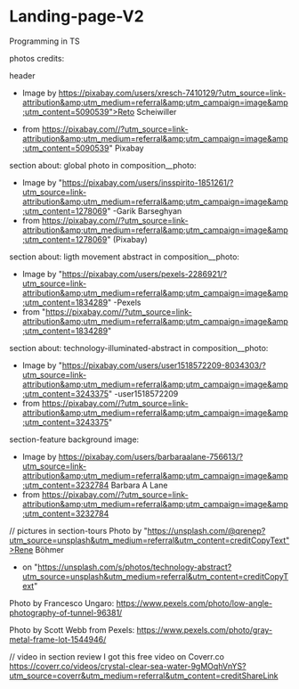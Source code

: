# Landing-page-V2
Programming in TS

photos credits: 

header 
- Image by https://pixabay.com/users/xresch-7410129/?utm_source=link-attribution&amp;utm_medium=referral&amp;utm_campaign=image&amp;utm_content=5090539">Reto Scheiwiller

- from https://pixabay.com//?utm_source=link-attribution&amp;utm_medium=referral&amp;utm_campaign=image&amp;utm_content=5090539" Pixabay


section about: global photo in composition__photo:
- Image by "https://pixabay.com/users/insspirito-1851261/?utm_source=link-attribution&amp;utm_medium=referral&amp;utm_campaign=image&amp;utm_content=1278069"
-Garik Barseghyan 
- from https://pixabay.com//?utm_source=link-attribution&amp;utm_medium=referral&amp;utm_campaign=image&amp;utm_content=1278069" (Pixabay)

section about: ligth movement abstract in composition__photo:
- Image by "https://pixabay.com/users/pexels-2286921/?utm_source=link-attribution&amp;utm_medium=referral&amp;utm_campaign=image&amp;utm_content=1834289"
-Pexels
- from "https://pixabay.com//?utm_source=link-attribution&amp;utm_medium=referral&amp;utm_campaign=image&amp;utm_content=1834289"

section about: technology-illuminated-abstract in composition__photo: 
- Image by "https://pixabay.com/users/user1518572209-8034303/?utm_source=link-attribution&amp;utm_medium=referral&amp;utm_campaign=image&amp;utm_content=3243375"
-user1518572209 
- from https://pixabay.com//?utm_source=link-attribution&amp;utm_medium=referral&amp;utm_campaign=image&amp;utm_content=3243375"


section-feature background image:
- Image by https://pixabay.com/users/barbaraalane-756613/?utm_source=link-attribution&amp;utm_medium=referral&amp;utm_campaign=image&amp;utm_content=3232784 
Barbara A Lane
- from https://pixabay.com//?utm_source=link-attribution&amp;utm_medium=referral&amp;utm_campaign=image&amp;utm_content=3232784



// pictures in section-tours
Photo by "https://unsplash.com/@qrenep?utm_source=unsplash&utm_medium=referral&utm_content=creditCopyText">Rene Böhmer 
- on "https://unsplash.com/s/photos/technology-abstract?utm_source=unsplash&utm_medium=referral&utm_content=creditCopyText"
  
Photo by Francesco Ungaro: https://www.pexels.com/photo/low-angle-photography-of-tunnel-96381/

Photo by Scott Webb from Pexels: https://www.pexels.com/photo/gray-metal-frame-lot-1544946/


// video in section review
I got this free video on Coverr.co https://coverr.co/videos/crystal-clear-sea-water-9gMOqhVnYS?utm_source=coverr&utm_medium=referral&utm_content=creditShareLink
